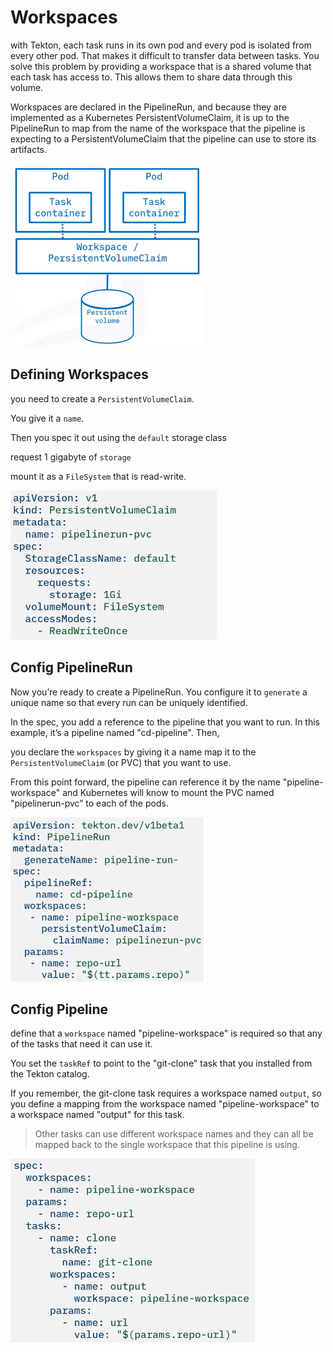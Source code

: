 # Workspaces
with Tekton, each task runs in its own pod and every pod is isolated from every other pod. That makes it difficult to transfer data between tasks. You solve this problem by providing a workspace that is a shared volume that each task has access to. This allows them to share data through this volume. 

Workspaces are declared in the PipelineRun, and because they are implemented as a Kubernetes PersistentVolumeClaim, it is up to the PipelineRun to map from the name of the workspace that the pipeline is expecting to a PersistentVolumeClaim that the pipeline can use to store its artifacts.

![](/img/tkn-workspace.png)

## Defining Workspaces
you need to create a `PersistentVolumeClaim`. 

You give it a `name`. 

Then you spec it out using the `default` storage class

request 1 gigabyte of `storage` 

mount it as a `FileSystem` that is read-write. 

![](/img/tkn-ws.png)

## Config PipelineRun

Now you’re ready to create a PipelineRun. You configure it to `generate` a unique name so that every run can be uniquely identified. 

In the spec, you add a reference to the pipeline that you want to run. In this example, it’s a pipeline named "cd-pipeline". Then, 

you declare the `workspaces` by giving it a name
map it to the `PersistentVolumeClaim` (or PVC) that you want to use. 

From this point forward, the pipeline can reference it by the name "pipeline-workspace" and Kubernetes will know to mount the PVC named "pipelinerun-pvc” to each of the pods. 

![](/img/tkn-ws-piperun.png)

## Config Pipeline 
define that a `workspace` named "pipeline-workspace" is required so that any of the tasks that need it can use it. 

You set the `taskRef` to point to the "git-clone" task that you installed from the Tekton catalog. 

If you remember, the git-clone task requires a workspace named `output`, so you define a mapping from the workspace named "pipeline-workspace" to a workspace named "output" for this task. 

>Other tasks can use different workspace names and they can all be mapped back to the single workspace that this pipeline is using. 

![](/img/tkn-ws-pipe.png)

